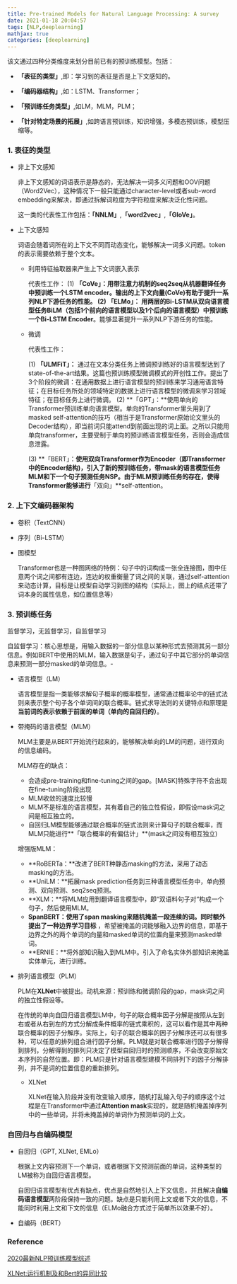 ```yaml
---
title: Pre-trained Models for Natural Language Processing: A survey
date: 2021-01-18 20:04:57
tags: [NLP,deeplearning]
mathjax: true
categories: [deeplearning]
---
```


该文通过四种分类维度来划分目前已有的预训练模型。包括：

- **「表征的类型」**,即：学习到的表征是否是上下文感知的。

- **「编码器结构」**,如：LSTM、Transformer；

- **「预训练任务类型」**,如LM，MLM，PLM；

- **「针对特定场景的拓展」**,如跨语言预训练，知识增强，多模态预训练，模型压缩等。

  <!--more-->

###  1. 表征的类型

- 非上下文感知

  非上下文感知的词语表示是静态的，无法解决一词多义问题和OOV问题（Word2Vec），这种情况下一般只能通过character-level或者sub-word embedding来解决，即通过拆解词粒度为字符粒度来解决泛化性问题。

  这一类的代表性工作包括：**「NNLM」**,**「word2vec」**,**「GloVe」**。

- 上下文感知

  词语会随着词所在的上下文不同而动态变化，能够解决一词多义问题。token的表示需要依赖于整个文本。

  - 利用特征抽取器来产生上下文词嵌入表示

    代表性工作：
    (1) **「CoVe」：**用带注意力机制的seq2seq从机器翻译任务中预训练一个LSTM encoder。输出的上下文向量(CoVe)有助于提升一系列NLP下游任务的性能。
    (2) **「ELMo」：** 用两层的Bi-LSTM从双向语言模型任务BiLM（包括1个前向的语言模型以及1个后向的语言模型）中预训练一个**Bi-LSTM Encoder**。能够显著提升一系列NLP下游任务的性能。

  - 微调

    代表性工作：

    (1) **「ULMFiT」：** 通过在文本分类任务上微调预训练好的语言模型达到了state-of-the-art结果。这篇也预训练模型微调模式的开创性工作。提出了3个阶段的微调：在通用数据上进行语言模型的预训练来学习通用语言特征；在目标任务所处的领域特定的数据上进行语言模型的微调来学习领域特征；在目标任务上进行微调。
    (2) **「GPT」：**使用单向的Transformer预训练单向语言模型。单向的Transformer里头用到了masked self-attention的技巧（相当于是Transformer原始论文里头的Decoder结构），即当前词只能attend到前面出现的词上面。之所以只能用单向transformer，主要受制于单向的预训练语言模型任务，否则会造成信息泄露。

    (3) **「BERT」：**使用双向Transformer作为Encoder（即Transformer中的Encoder结构)，引入了新的预训练任务，带mask的语言模型任务MLM和下一个句子预测任务NSP。由于MLM预训练任务的存在，使得Transformer能够进行**「双向」**self-attention。

###  2. 上下文编码器架构

- 卷积（TextCNN）

- 序列（Bi-LSTM）

- 图模型

  Transformer也是一种图网络的特例：句子中的词构成一张全连接图，图中任意两个词之间都有连边，连边的权重衡量了词之间的关联，通过self-attention来动态计算，目标是让模型自动学习到图的结构（实际上，图上的结点还带了词本身的属性信息，如位置信息等）

###  3. 预训练任务

监督学习，无监督学习，自监督学习

自监督学习：核心思想是，用输入数据的一部分信息以某种形式去预测其另一部分信息。例如BERT中使用的MLM，输入数据是句子，通过句子中其它部分的单词信息来预测一部分masked的单词信息。-

- 语言模型（LM）

  语言模型是指一类能够求解句子概率的概率模型，通常通过概率论中的链式法则来表示整个句子各个单词间的联合概率。链式求导法则的关键特点和原理是**当前词的表示依赖于前面的单词（单向的自回归的）**。

- 带掩码的语言模型（MLM）

  MLM主要是从BERT开始流行起来的，能够解决单向的LM的问题，进行双向的信息编码。

  MLM存在的缺点：

  - 会造成pre-training和fine-tuning之间的gap。[MASK]特殊字符不会出现在fine-tuning阶段出现
  - MLM收敛的速度比较慢
  - MLM不是标准的语言模型，其有着自己的独立性假设，即假设mask词之间是相互独立的。
  - 自回归LM模型能够通过联合概率的链式法则来计算句子的联合概率，而MLM只能进行**「联合概率的有偏估计」**(mask之间没有相互独立)

  增强版MLM：

  - **RoBERTa：**改进了BERT种静态masking的方法，采用了动态masking的方法。
  - **UniLM：**拓展mask prediction任务到三种语言模型任务中，单向预测、双向预测、seq2seq预测。
  - **XLM：**将MLM应用到翻译语言模型中，即“双语料句子对“构成一个句子，然后使用MLM。
  - **SpanBERT：**使用了span masking来随机掩盖一段连续的词。同时额外提出了一种**边界学习目标** ，希望被掩盖的词能够融入边界的信息，即基于边界之外的两个单词的向量和masked单词的位置向量来预测masked单词。
  - **ERNIE：**将外部知识融入到MLM中。引入了命名实体外部知识来掩盖实体单元，进行训练。

- 排列语言模型（PLM）

  PLM在**XLNet**中被提出。动机来源：预训练和微调阶段的gap，mask词之间的独立性假设等。

  在传统的单向自回归语言模型LM中，句子的联合概率因子分解是按照从左到右或者从右到左的方式分解成条件概率的链式乘积的，这可以看作是其中两种联合概率的因子分解序。实际上，句子的联合概率的因子分解序还可以有很多种，可以任意的排列组合进行因子分解。PLM就是对联合概率进行因子分解得到排列，分解得到的排列只决定了模型自回归时的预测顺序，不会改变原始文本序列的自然位置。即：PLM只是针对语言模型建模不同排列下的因子分解排列，并不是词的位置信息的重新排列。

  - XLNet

    XLNet在输入阶段并没有改变输入顺序，随机打乱输入句子的顺序这个过程是在Transformer中通过**Attention mask**实现的，就是随机掩盖掉序列中的一些单词，并将未掩盖掉的单词作为预测单词的上文。

###  自回归与自编码模型

- 自回归（GPT, XLNet, EMLo）

  根据上文内容预测下一个单词，或者根据下文预测前面的单词，这种类型的LM被称为自回归语言模型。

  自回归语言模型有优点有缺点，优点是自然地引入上下文信息，并且解决**自编码语言模型**两阶段保持一致的问题。缺点是只能利用上文或者下文的信息，不能同时利用上文和下文的信息（ELMo融合方式过于简单所以效果不好）。

- 自编码（BERT）

  

###  Reference

[2020最新NLP预训练模型综述](https://zhuanlan.zhihu.com/p/317260710)

[XLNet:运行机制及和Bert的异同比较](https://zhuanlan.zhihu.com/p/70257427)